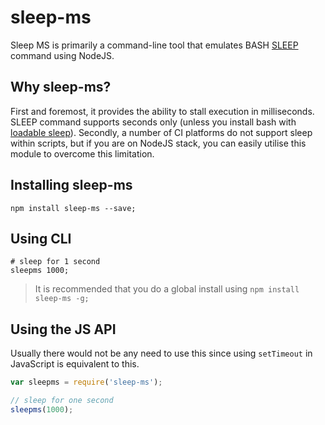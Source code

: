 # sleep-ms

Sleep MS is primarily a command-line tool that emulates BASH [SLEEP](https://en.wikipedia.org/wiki/Sleep_%28Unix%29) 
command using NodeJS.

## Why sleep-ms?

First and foremost, it provides the ability to stall execution in milliseconds. SLEEP command supports seconds only 
(unless you install bash with [loadable sleep](http://sleep.dashnine.org/docs/api/sleep/interfaces/Loadable.html)).
Secondly, a number of CI platforms do not support sleep within scripts, but if you are on NodeJS stack, you can easily
utilise this module to overcome this limitation.

## Installing sleep-ms

```terminal
npm install sleep-ms --save;
```

## Using CLI

```terminal
# sleep for 1 second
sleepms 1000;
```
> It is recommended that you do a global install using  `npm install sleep-ms -g;`

## Using the JS API

Usually there would not be any need to use this since using `setTimeout` in JavaScript is equivalent to this.

```javascript
var sleepms = require('sleep-ms');

// sleep for one second
sleepms(1000);
```
